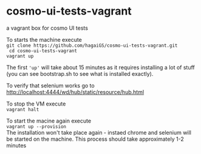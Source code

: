 cosmo-ui-tests-vagrant
======================

a vagrant box for cosmo UI tests  
  
To starts the machine execute  
```git clone https://github.com/hagaiGS/cosmo-ui-tests-vagrant.git```  
``` cd cosmo-ui-tests-vagrant```  
```vagrant up```  

The first ```'up'``` will take about 15 minutes as it requires installing a lot of stuff (you can see bootstrap.sh to see what is installed exactly).

To verify that selenium works go to [http://localhost:4444/wd/hub/static/resource/hub.html](http://localhost:4444/wd/hub/static/resource/hub.html)  
  
To stop the VM execute  
```vagrant halt```  
  
To start the macine again execute  
```vagrant up --provision```  
The installation won't take place again - instaed chrome and selenium will be started on the machine. This process should take approximately 1-2 minutes
